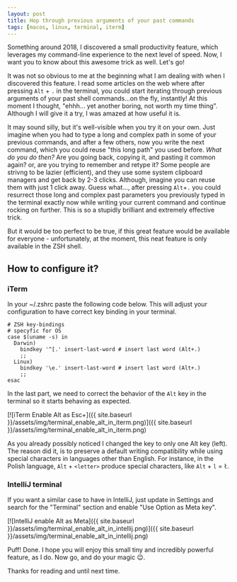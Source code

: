 ```yaml
---
layout: post
title: Hop through previous arguments of your past commands
tags: [macos, linux, terminal, iterm]
---
```



Something around 2018, I discovered a small productivity feature, which leverages my command-line experience to the next level of speed. Now, I want you to know about this awesome trick as well. Let's go!

It was not so obvious to me at the beginning what I am dealing with when I discovered this feature. I read some articles on the web where after pressing `Alt` + `.` in the terminal, you could start iterating through previous arguments of your past shell commands...on the fly, instantly! At this moment I thought, "ehhh... yet another boring, not worth my time thing". Although I will give it a try, I was amazed at how useful it is.

It may sound silly, but it's well-visible when you try it on your own. Just imagine when you had to type a long and complex path in some of your previous commands, and after a few others, now you write the next command, which you could reuse "this long path" you used before. *What do you do then?* 
Are you going back, copying it, and pasting it common again?
or, are you trying to remember and retype it?
Some people are strivng to be lazier (efficient), and they use some system clipboard managers and get back by 2-3 clicks. Although, imagine you can reuse them with just 1 click away. Guess what..., after pressing `Alt`+`.` you could resurrect those long and complex past parameters you previously typed in the terminal exactly now while writing your current command and continue rocking on further. This is so a stupidly brilliant and extremely effective trick.

<!-- Add gif with live example -->

But it would be too perfect to be true, if this great feature would be available for everyone - unfortunately, at the moment, this neat feature is only available in the ZSH shell.

## How to configure it?


### iTerm
In your ~/.zshrc paste the following code below. This will adjust your configuration to have correct
key binding in your terminal.

```shell
# ZSH key-bindings
# specyfic for OS
case $(uname -s) in
  Darwin)
    bindkey '^[.' insert-last-word # insert last word (Alt+.)
    ;;
  Linux)
    bindkey '\e.' insert-last-word # insert last word (Alt+.)
    ;;
esac
```

In the last part, we need to correct the behavior of the `Alt` key in the terminal so it starts behaving as expected.

[![iTerm Enable Alt as Esc+]({{ site.baseurl }}/assets/img/terminal_enable_alt_in_iterm.png)]({{ site.baseurl }}/assets/img/terminal_enable_alt_in_iterm.png)

As you already possibly noticed I changed the key to only one Alt key (left). The reason did it, is to preserve
a default writing compatibility while using special characters in languages other than English. For instance, in the Polish language, 
`Alt` + `<letter>` produce special characters, like `Alt` + `l` = `ł`.


### IntelliJ terminal

If you want a similar case to have in IntelliJ, just update in Settings and search for the "Terminal" section
and enable "Use Option as Meta key". 

[![IntelliJ enable Alt as Meta]({{ site.baseurl }}/assets/img/terminal_enable_alt_in_intellij.png)]({{ site.baseurl }}/assets/img/terminal_enable_alt_in_intellij.png)

Puff! Done. I hope you will enjoy this small tiny and incredibly powerful feature, as I do. Now go,
and do your magic 😉.

Thanks for reading and until next time. 
